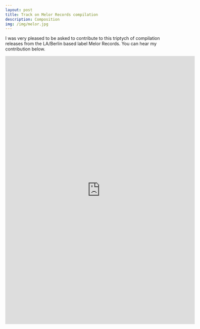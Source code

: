 ```yaml
---
layout: post
title: Track on Melor Records compilation
description: Composition
img: /img/melor.jpg
---
```


I was very pleased to be asked to contribute to this triptych of compilation releases from the LA/Berlin based label Melor Records. You can hear my contribution below.

<p align="center"><iframe style="border: 0; width: 600px; height: 850px;" src="https://bandcamp.com/EmbeddedPlayer/album=825658272/size=large/bgcol=ffffff/linkcol=333333/transparent=true/" seamless><a href="http://melorrecords.bandcamp.com/album/empty-gestures-vol-3-a-collection-of-friction">Empty Gestures Vol 3: A Collection Of Friction by Melor Records</a></iframe>